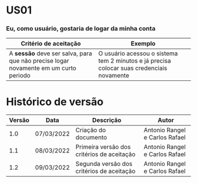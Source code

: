 # US01

### Eu, como usuário, gostaria de logar da minha conta

| Critério de aceitação                                                                 | Exemplo                                                                                   |
| ------------------------------------------------------------------------------------- | ----------------------------------------------------------------------------------------- |
| A **sessão** deve ser salva, para que não precise logar novamente em um curto periodo | O usuário acessou o sistema tem 2 minutos e já precisa colocar suas credenciais novamente |

# Histórico de versão

| Versão | Data       | Descrição                                  | Autor                          |
| ------ | ---------- | ------------------------------------------ | ------------------------------ |
| 1.0    | 07/03/2022 | Criação do documento                       | Antonio Rangel e Carlos Rafael |
| 1.1    | 08/03/2022 | Primeira versão dos critérios de aceitação | Antonio Rangel e Carlos Rafael |
| 1.2    | 09/03/2022 | Segunda versão dos critérios de aceitação  | Antonio Rangel e Carlos Rafael |
